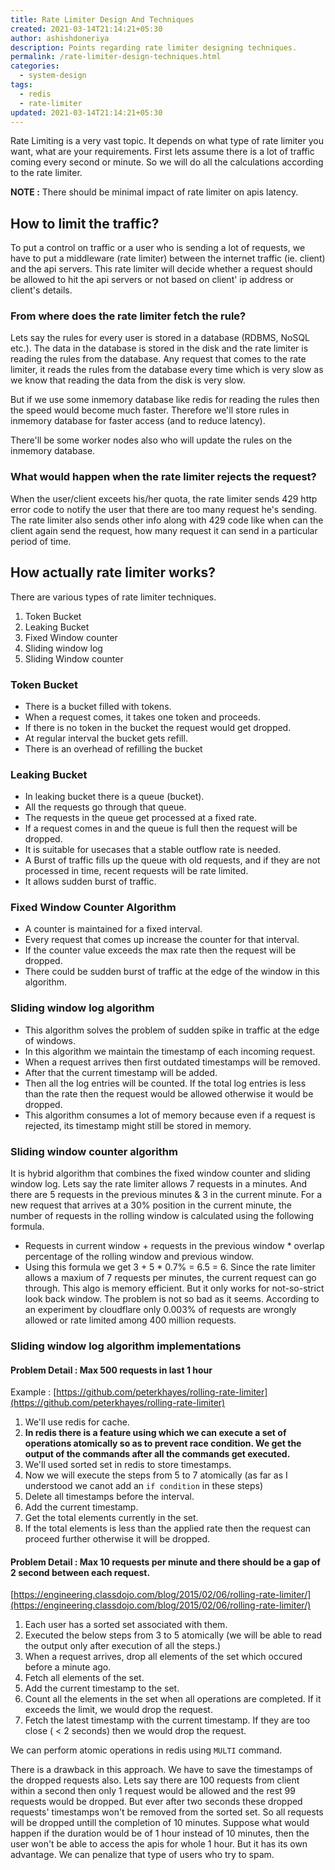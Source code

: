 ```yaml
---
title: Rate Limiter Design And Techniques
created: 2021-03-14T21:14:21+05:30
author: ashishdoneriya
description: Points regarding rate limiter designing techniques.
permalink: /rate-limiter-design-techniques.html
categories:
  - system-design
tags:
  - redis
  - rate-limiter
updated: 2021-03-14T21:14:21+05:30
---
```


Rate Limiting is a very vast topic. It depends on what type of rate limiter you want, what are your requirements. First lets assume there is a lot of traffic coming every second or minute. So we will do all the calculations according to the rate limiter.

**NOTE :** There should be minimal impact of rate limiter on apis latency.

## How to limit the traffic?

To put a control on traffic or a user who is sending a lot of requests, we have to put a middleware (rate limiter) between the internet traffic (ie. client) and the api servers. This rate limiter will decide whether a request should be allowed to hit the api servers or not based on client' ip address or client's details.

### From where does the rate limiter fetch the rule?

Lets say the rules for every user is stored in a database (RDBMS, NoSQL etc.). The data in the database is stored in the disk and the rate limiter is reading the rules from the database. Any request that comes to the rate limiter, it reads the rules from the database every time which is very slow as we know that reading the data from the disk is very slow.

But if we use some inmemory database like redis for reading the rules then the speed would become much faster. Therefore we'll store rules in inmemory database for faster access (and to reduce latency).

There'll be some worker nodes also who will update the rules on the inmemory database.

### What would happen when the rate limiter rejects the request?
When the user/client exceets his/her quota, the rate limiter sends 429 http error code to notify the user that there are too many request he's sending. The rate limiter also sends other info along with 429 code like when can the client again send the request, how many request it can send in a particular period of time.

## How actually rate limiter works?

There are various types of rate limiter techniques.

1. Token Bucket
2. Leaking Bucket
3. Fixed Window counter
4. Sliding window log
5. Sliding Window counter

### Token Bucket
* There is a bucket filled with tokens.
* When a request comes, it takes one token and proceeds.
* If there is no token in the bucket the request would get dropped.
* At regular interval the bucket gets refill.
* There is an overhead of refilling the bucket

### Leaking Bucket
* In leaking bucket there is a queue (bucket).
* All the requests go through that queue.
* The requests in the queue get processed at a fixed rate.
* If a request comes in and the queue is full then the request will be dropped.
* It is suitable for usecases that a stable outflow rate is needed.
* A Burst of traffic fills up the queue with old requests, and if they are not processed in time, recent requests will be rate limited.
* It allows sudden burst of traffic.

### Fixed Window Counter Algorithm
* A counter is maintained for a fixed interval.
* Every request that comes up increase the counter for that interval.
* If the counter value exceeds the max rate then the request will be dropped.
* There could be sudden burst of traffic at the edge of the window in this algorithm.

### Sliding window log algorithm
* This algorithm solves the problem of sudden spike in traffic at the edge of windows.
* In this algorithm we maintain the timestamp of each incoming request.
* When a request arrives then first outdated timestamps will be removed.
* After that the current timestamp will be added.
* Then all the log entries will be counted. If the total log entries is less than the rate then the request would be allowed otherwise it would be dropped.
* This algorithm consumes a lot of memory because even if a request is rejected, its timestamp might still be stored in memory.

### Sliding window counter algorithm
It is hybrid algorithm  that combines the fixed window counter and sliding window log. Lets say the rate limiter allows 7 requests in a minutes. And there are 5 requests in the previous minutes & 3 in the current minute. For a new request that arrives at a 30% position in the current minute, the number of requests in the rolling window is calculated using the following formula.
* Requests in current window + requests in the previous window * overlap percentage of the rolling window and previous window.
* Using this formula we get 3 + 5 * 0.7% = 6.5 = 6.
Since the rate limiter allows a maxium of 7 requests per minutes, the current request can go through.
This algo is memory efficient. But it only works for not-so-strict look back window. The problem is not so bad as it seems. According to an experiment by cloudflare only 0.003% of requests are wrongly allowed or rate limited among 400 million requests.


### Sliding window log algorithm implementations

#### Problem Detail : Max 500 requests in last 1 hour
Example : [https://github.com/peterkhayes/rolling-rate-limiter](https://github.com/peterkhayes/rolling-rate-limiter)
1. We'll use redis for cache.
2. **In redis there is a feature using which we can execute a set of operations atomically so as to prevent race condition. We get the output of the commands after all the commands get executed.**
3. We'll used sorted set in redis to store timestamps.
4. Now we will execute the steps from 5 to 7 atomically (as far as I understood we canot add an `if condition` in these steps)
5. Delete all timestamps before the interval.
6. Add the current timestamp.
7. Get the total elements currently in the set.
8. If the total elements is less than the applied rate then the request can proceed further otherwise it will be dropped.

#### Problem Detail : Max 10 requests per minute and there should be a gap of 2 second between each request.

[https://engineering.classdojo.com/blog/2015/02/06/rolling-rate-limiter/](https://engineering.classdojo.com/blog/2015/02/06/rolling-rate-limiter/)

1. Each user has a sorted set associated with them.
2. Executed the below steps from 3 to 5 atomically (we will be able to read the output only after execution of all the steps.)
3. When a request arrives, drop all elements of the set which occured before a minute ago.
4. Fetch all elements of the set.
5. Add the current timestamp to the set.
6. Count all the elements in the set when all operations are completed. If it exceeds the limit, we would drop the request.
7. Fetch the latest timestamp with the current timestamp. If they are too close ( < 2 seconds) then we would drop the request.

We can perform atomic operations in redis using `MULTI` command.

There is a drawback in this approach. We have to save the timestamps of the dropped requests also. Lets say there are 100 requests from client within a second then only 1 request would be allowed and the rest 99 requests would be dropped. But ever after two seconds these dropped requests' timestamps won't be removed from the sorted set. So all requests will be dropped untill the completion of 10 minutes.
Suppose what would happen if the duration would be of 1 hour instead of 10 minutes, then the user won't be able to access the apis for whole 1 hour. But it has its own advantage. We can penalize that type of users who try to spam.

